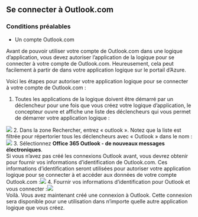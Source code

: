 ## <a name="connect-to-outlookcom"></a>Se connecter à Outlook.com

### <a name="prerequisites"></a>Conditions préalables
- Un compte Outlook.com

Avant de pouvoir utiliser votre compte de Outlook.com dans une logique d’application, vous devez autoriser l’application de la logique pour se connecter à votre compte de Outlook.com. Heureusement, cela peut facilement à partir de dans votre application logique sur le portail d’Azure. 

Voici les étapes pour autoriser votre application logique pour se connecter à votre compte de Outlook.com :

1. Toutes les applications de la logique doivent être démarré par un déclencheur pour une fois que vous créez votre logique d’application, le concepteur ouvre et affiche une liste des déclencheurs qui vous permet de démarrer votre application logique :

  ![](./media/connectors-create-api-outlook/office365-outlook-0.png)
2. Dans la zone Rechercher, entrez « outlook ». Notez que la liste est filtrée pour répertorier tous les déclencheurs avec « Outlook » dans le nom :![](./media/connectors-create-api-outlook/office365-outlook-0-5.png)
3. Sélectionnez **Office 365 Outlook - de nouveaux messages électroniques**.   
  Si vous n’avez pas créé les connexions Outlook avant, vous devrez obtenir pour fournir vos informations d’identification de Outlook.com. Ces informations d’identification seront utilisées pour autoriser votre application logique pour se connecter à et accéder aux données de votre compte Outlook.com :![](./media/connectors-create-api-outlook/office365-outlook-1.png)
4. Fournir vos informations d’identification pour Outlook et vous connecter :![](./media/connectors-create-api-outlook/office365-outlook-2.png)  
  Voilà. Vous avez maintenant créé une connexion à Outlook. Cette connexion sera disponible pour une utilisation dans n’importe quelle autre application logique que vous créez.


